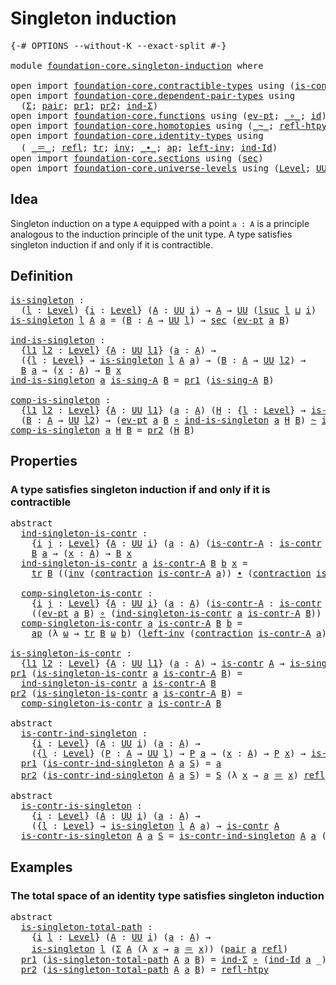 # Singleton induction

<pre class="Agda"><a id="32" class="Symbol">{-#</a> <a id="36" class="Keyword">OPTIONS</a> <a id="44" class="Pragma">--without-K</a> <a id="56" class="Pragma">--exact-split</a> <a id="70" class="Symbol">#-}</a>

<a id="75" class="Keyword">module</a> <a id="82" href="foundation-core.singleton-induction.html" class="Module">foundation-core.singleton-induction</a> <a id="118" class="Keyword">where</a>

<a id="125" class="Keyword">open</a> <a id="130" class="Keyword">import</a> <a id="137" href="foundation-core.contractible-types.html" class="Module">foundation-core.contractible-types</a> <a id="172" class="Keyword">using</a> <a id="178" class="Symbol">(</a><a id="179" href="foundation-core.contractible-types.html#993" class="Function">is-contr</a><a id="187" class="Symbol">;</a> <a id="189" href="foundation-core.contractible-types.html#1425" class="Function">contraction</a><a id="200" class="Symbol">)</a>
<a id="202" class="Keyword">open</a> <a id="207" class="Keyword">import</a> <a id="214" href="foundation-core.dependent-pair-types.html" class="Module">foundation-core.dependent-pair-types</a> <a id="251" class="Keyword">using</a>
  <a id="259" class="Symbol">(</a><a id="260" href="foundation-core.dependent-pair-types.html#502" class="Record">Σ</a><a id="261" class="Symbol">;</a> <a id="263" href="foundation-core.dependent-pair-types.html#575" class="InductiveConstructor">pair</a><a id="267" class="Symbol">;</a> <a id="269" href="foundation-core.dependent-pair-types.html#592" class="Field">pr1</a><a id="272" class="Symbol">;</a> <a id="274" href="foundation-core.dependent-pair-types.html#604" class="Field">pr2</a><a id="277" class="Symbol">;</a> <a id="279" href="foundation-core.dependent-pair-types.html#687" class="Function">ind-Σ</a><a id="284" class="Symbol">)</a>
<a id="286" class="Keyword">open</a> <a id="291" class="Keyword">import</a> <a id="298" href="foundation-core.functions.html" class="Module">foundation-core.functions</a> <a id="324" class="Keyword">using</a> <a id="330" class="Symbol">(</a><a id="331" href="foundation-core.functions.html#622" class="Function">ev-pt</a><a id="336" class="Symbol">;</a> <a id="338" href="foundation-core.functions.html#407" class="Function Operator">_∘_</a><a id="341" class="Symbol">;</a> <a id="343" href="foundation-core.functions.html#309" class="Function">id</a><a id="345" class="Symbol">)</a>
<a id="347" class="Keyword">open</a> <a id="352" class="Keyword">import</a> <a id="359" href="foundation-core.homotopies.html" class="Module">foundation-core.homotopies</a> <a id="386" class="Keyword">using</a> <a id="392" class="Symbol">(</a><a id="393" href="foundation-core.homotopies.html#614" class="Function Operator">_~_</a><a id="396" class="Symbol">;</a> <a id="398" href="foundation-core.homotopies.html#728" class="Function">refl-htpy</a><a id="407" class="Symbol">)</a>
<a id="409" class="Keyword">open</a> <a id="414" class="Keyword">import</a> <a id="421" href="foundation-core.identity-types.html" class="Module">foundation-core.identity-types</a> <a id="452" class="Keyword">using</a>
  <a id="460" class="Symbol">(</a> <a id="462" href="foundation-core.identity-types.html#1852" class="Function Operator">_＝_</a><a id="465" class="Symbol">;</a> <a id="467" href="foundation-core.identity-types.html#1807" class="InductiveConstructor">refl</a><a id="471" class="Symbol">;</a> <a id="473" href="foundation-core.identity-types.html#5689" class="Function">tr</a><a id="475" class="Symbol">;</a> <a id="477" href="foundation-core.identity-types.html#2716" class="Function">inv</a><a id="480" class="Symbol">;</a> <a id="482" href="foundation-core.identity-types.html#2412" class="Function Operator">_∙_</a><a id="485" class="Symbol">;</a> <a id="487" href="foundation-core.identity-types.html#3990" class="Function">ap</a><a id="489" class="Symbol">;</a> <a id="491" href="foundation-core.identity-types.html#3149" class="Function">left-inv</a><a id="499" class="Symbol">;</a> <a id="501" href="foundation-core.identity-types.html#2154" class="Function">ind-Id</a><a id="507" class="Symbol">)</a>
<a id="509" class="Keyword">open</a> <a id="514" class="Keyword">import</a> <a id="521" href="foundation-core.sections.html" class="Module">foundation-core.sections</a> <a id="546" class="Keyword">using</a> <a id="552" class="Symbol">(</a><a id="553" href="foundation-core.sections.html#521" class="Function">sec</a><a id="556" class="Symbol">)</a>
<a id="558" class="Keyword">open</a> <a id="563" class="Keyword">import</a> <a id="570" href="foundation-core.universe-levels.html" class="Module">foundation-core.universe-levels</a> <a id="602" class="Keyword">using</a> <a id="608" class="Symbol">(</a><a id="609" href="Agda.Primitive.html#597" class="Postulate">Level</a><a id="614" class="Symbol">;</a> <a id="616" href="foundation-core.universe-levels.html#222" class="Primitive">UU</a><a id="618" class="Symbol">;</a> <a id="620" href="Agda.Primitive.html#780" class="Primitive">lsuc</a><a id="624" class="Symbol">;</a> <a id="626" href="Agda.Primitive.html#810" class="Primitive Operator">_⊔_</a><a id="629" class="Symbol">)</a>
</pre>
## Idea

Singleton induction on a type `A` equipped with a point `a : A` is a principle analogous to the induction principle of the unit type. A type satisfies singleton induction if and only if it is contractible.

## Definition

<pre class="Agda"><a id="is-singleton"></a><a id="875" href="foundation-core.singleton-induction.html#875" class="Function">is-singleton</a> <a id="888" class="Symbol">:</a>
  <a id="892" class="Symbol">(</a><a id="893" href="foundation-core.singleton-induction.html#893" class="Bound">l</a> <a id="895" class="Symbol">:</a> <a id="897" href="Agda.Primitive.html#597" class="Postulate">Level</a><a id="902" class="Symbol">)</a> <a id="904" class="Symbol">{</a><a id="905" href="foundation-core.singleton-induction.html#905" class="Bound">i</a> <a id="907" class="Symbol">:</a> <a id="909" href="Agda.Primitive.html#597" class="Postulate">Level</a><a id="914" class="Symbol">}</a> <a id="916" class="Symbol">(</a><a id="917" href="foundation-core.singleton-induction.html#917" class="Bound">A</a> <a id="919" class="Symbol">:</a> <a id="921" href="foundation-core.universe-levels.html#222" class="Primitive">UU</a> <a id="924" href="foundation-core.singleton-induction.html#905" class="Bound">i</a><a id="925" class="Symbol">)</a> <a id="927" class="Symbol">→</a> <a id="929" href="foundation-core.singleton-induction.html#917" class="Bound">A</a> <a id="931" class="Symbol">→</a> <a id="933" href="foundation-core.universe-levels.html#222" class="Primitive">UU</a> <a id="936" class="Symbol">(</a><a id="937" href="Agda.Primitive.html#780" class="Primitive">lsuc</a> <a id="942" href="foundation-core.singleton-induction.html#893" class="Bound">l</a> <a id="944" href="Agda.Primitive.html#810" class="Primitive Operator">⊔</a> <a id="946" href="foundation-core.singleton-induction.html#905" class="Bound">i</a><a id="947" class="Symbol">)</a>
<a id="949" href="foundation-core.singleton-induction.html#875" class="Function">is-singleton</a> <a id="962" href="foundation-core.singleton-induction.html#962" class="Bound">l</a> <a id="964" href="foundation-core.singleton-induction.html#964" class="Bound">A</a> <a id="966" href="foundation-core.singleton-induction.html#966" class="Bound">a</a> <a id="968" class="Symbol">=</a> <a id="970" class="Symbol">(</a><a id="971" href="foundation-core.singleton-induction.html#971" class="Bound">B</a> <a id="973" class="Symbol">:</a> <a id="975" href="foundation-core.singleton-induction.html#964" class="Bound">A</a> <a id="977" class="Symbol">→</a> <a id="979" href="foundation-core.universe-levels.html#222" class="Primitive">UU</a> <a id="982" href="foundation-core.singleton-induction.html#962" class="Bound">l</a><a id="983" class="Symbol">)</a> <a id="985" class="Symbol">→</a> <a id="987" href="foundation-core.sections.html#521" class="Function">sec</a> <a id="991" class="Symbol">(</a><a id="992" href="foundation-core.functions.html#622" class="Function">ev-pt</a> <a id="998" href="foundation-core.singleton-induction.html#966" class="Bound">a</a> <a id="1000" href="foundation-core.singleton-induction.html#971" class="Bound">B</a><a id="1001" class="Symbol">)</a>

<a id="ind-is-singleton"></a><a id="1004" href="foundation-core.singleton-induction.html#1004" class="Function">ind-is-singleton</a> <a id="1021" class="Symbol">:</a>
  <a id="1025" class="Symbol">{</a><a id="1026" href="foundation-core.singleton-induction.html#1026" class="Bound">l1</a> <a id="1029" href="foundation-core.singleton-induction.html#1029" class="Bound">l2</a> <a id="1032" class="Symbol">:</a> <a id="1034" href="Agda.Primitive.html#597" class="Postulate">Level</a><a id="1039" class="Symbol">}</a> <a id="1041" class="Symbol">{</a><a id="1042" href="foundation-core.singleton-induction.html#1042" class="Bound">A</a> <a id="1044" class="Symbol">:</a> <a id="1046" href="foundation-core.universe-levels.html#222" class="Primitive">UU</a> <a id="1049" href="foundation-core.singleton-induction.html#1026" class="Bound">l1</a><a id="1051" class="Symbol">}</a> <a id="1053" class="Symbol">(</a><a id="1054" href="foundation-core.singleton-induction.html#1054" class="Bound">a</a> <a id="1056" class="Symbol">:</a> <a id="1058" href="foundation-core.singleton-induction.html#1042" class="Bound">A</a><a id="1059" class="Symbol">)</a> <a id="1061" class="Symbol">→</a>
  <a id="1065" class="Symbol">({</a><a id="1067" href="foundation-core.singleton-induction.html#1067" class="Bound">l</a> <a id="1069" class="Symbol">:</a> <a id="1071" href="Agda.Primitive.html#597" class="Postulate">Level</a><a id="1076" class="Symbol">}</a> <a id="1078" class="Symbol">→</a> <a id="1080" href="foundation-core.singleton-induction.html#875" class="Function">is-singleton</a> <a id="1093" href="foundation-core.singleton-induction.html#1067" class="Bound">l</a> <a id="1095" href="foundation-core.singleton-induction.html#1042" class="Bound">A</a> <a id="1097" href="foundation-core.singleton-induction.html#1054" class="Bound">a</a><a id="1098" class="Symbol">)</a> <a id="1100" class="Symbol">→</a> <a id="1102" class="Symbol">(</a><a id="1103" href="foundation-core.singleton-induction.html#1103" class="Bound">B</a> <a id="1105" class="Symbol">:</a> <a id="1107" href="foundation-core.singleton-induction.html#1042" class="Bound">A</a> <a id="1109" class="Symbol">→</a> <a id="1111" href="foundation-core.universe-levels.html#222" class="Primitive">UU</a> <a id="1114" href="foundation-core.singleton-induction.html#1029" class="Bound">l2</a><a id="1116" class="Symbol">)</a> <a id="1118" class="Symbol">→</a>
  <a id="1122" href="foundation-core.singleton-induction.html#1103" class="Bound">B</a> <a id="1124" href="foundation-core.singleton-induction.html#1054" class="Bound">a</a> <a id="1126" class="Symbol">→</a> <a id="1128" class="Symbol">(</a><a id="1129" href="foundation-core.singleton-induction.html#1129" class="Bound">x</a> <a id="1131" class="Symbol">:</a> <a id="1133" href="foundation-core.singleton-induction.html#1042" class="Bound">A</a><a id="1134" class="Symbol">)</a> <a id="1136" class="Symbol">→</a> <a id="1138" href="foundation-core.singleton-induction.html#1103" class="Bound">B</a> <a id="1140" href="foundation-core.singleton-induction.html#1129" class="Bound">x</a>
<a id="1142" href="foundation-core.singleton-induction.html#1004" class="Function">ind-is-singleton</a> <a id="1159" href="foundation-core.singleton-induction.html#1159" class="Bound">a</a> <a id="1161" href="foundation-core.singleton-induction.html#1161" class="Bound">is-sing-A</a> <a id="1171" href="foundation-core.singleton-induction.html#1171" class="Bound">B</a> <a id="1173" class="Symbol">=</a> <a id="1175" href="foundation-core.dependent-pair-types.html#592" class="Field">pr1</a> <a id="1179" class="Symbol">(</a><a id="1180" href="foundation-core.singleton-induction.html#1161" class="Bound">is-sing-A</a> <a id="1190" href="foundation-core.singleton-induction.html#1171" class="Bound">B</a><a id="1191" class="Symbol">)</a>

<a id="comp-is-singleton"></a><a id="1194" href="foundation-core.singleton-induction.html#1194" class="Function">comp-is-singleton</a> <a id="1212" class="Symbol">:</a>
  <a id="1216" class="Symbol">{</a><a id="1217" href="foundation-core.singleton-induction.html#1217" class="Bound">l1</a> <a id="1220" href="foundation-core.singleton-induction.html#1220" class="Bound">l2</a> <a id="1223" class="Symbol">:</a> <a id="1225" href="Agda.Primitive.html#597" class="Postulate">Level</a><a id="1230" class="Symbol">}</a> <a id="1232" class="Symbol">{</a><a id="1233" href="foundation-core.singleton-induction.html#1233" class="Bound">A</a> <a id="1235" class="Symbol">:</a> <a id="1237" href="foundation-core.universe-levels.html#222" class="Primitive">UU</a> <a id="1240" href="foundation-core.singleton-induction.html#1217" class="Bound">l1</a><a id="1242" class="Symbol">}</a> <a id="1244" class="Symbol">(</a><a id="1245" href="foundation-core.singleton-induction.html#1245" class="Bound">a</a> <a id="1247" class="Symbol">:</a> <a id="1249" href="foundation-core.singleton-induction.html#1233" class="Bound">A</a><a id="1250" class="Symbol">)</a> <a id="1252" class="Symbol">(</a><a id="1253" href="foundation-core.singleton-induction.html#1253" class="Bound">H</a> <a id="1255" class="Symbol">:</a> <a id="1257" class="Symbol">{</a><a id="1258" href="foundation-core.singleton-induction.html#1258" class="Bound">l</a> <a id="1260" class="Symbol">:</a> <a id="1262" href="Agda.Primitive.html#597" class="Postulate">Level</a><a id="1267" class="Symbol">}</a> <a id="1269" class="Symbol">→</a> <a id="1271" href="foundation-core.singleton-induction.html#875" class="Function">is-singleton</a> <a id="1284" href="foundation-core.singleton-induction.html#1258" class="Bound">l</a> <a id="1286" href="foundation-core.singleton-induction.html#1233" class="Bound">A</a> <a id="1288" href="foundation-core.singleton-induction.html#1245" class="Bound">a</a><a id="1289" class="Symbol">)</a> <a id="1291" class="Symbol">→</a>
  <a id="1295" class="Symbol">(</a><a id="1296" href="foundation-core.singleton-induction.html#1296" class="Bound">B</a> <a id="1298" class="Symbol">:</a> <a id="1300" href="foundation-core.singleton-induction.html#1233" class="Bound">A</a> <a id="1302" class="Symbol">→</a> <a id="1304" href="foundation-core.universe-levels.html#222" class="Primitive">UU</a> <a id="1307" href="foundation-core.singleton-induction.html#1220" class="Bound">l2</a><a id="1309" class="Symbol">)</a> <a id="1311" class="Symbol">→</a> <a id="1313" class="Symbol">(</a><a id="1314" href="foundation-core.functions.html#622" class="Function">ev-pt</a> <a id="1320" href="foundation-core.singleton-induction.html#1245" class="Bound">a</a> <a id="1322" href="foundation-core.singleton-induction.html#1296" class="Bound">B</a> <a id="1324" href="foundation-core.functions.html#407" class="Function Operator">∘</a> <a id="1326" href="foundation-core.singleton-induction.html#1004" class="Function">ind-is-singleton</a> <a id="1343" href="foundation-core.singleton-induction.html#1245" class="Bound">a</a> <a id="1345" href="foundation-core.singleton-induction.html#1253" class="Bound">H</a> <a id="1347" href="foundation-core.singleton-induction.html#1296" class="Bound">B</a><a id="1348" class="Symbol">)</a> <a id="1350" href="foundation-core.homotopies.html#614" class="Function Operator">~</a> <a id="1352" href="foundation-core.functions.html#309" class="Function">id</a>
<a id="1355" href="foundation-core.singleton-induction.html#1194" class="Function">comp-is-singleton</a> <a id="1373" href="foundation-core.singleton-induction.html#1373" class="Bound">a</a> <a id="1375" href="foundation-core.singleton-induction.html#1375" class="Bound">H</a> <a id="1377" href="foundation-core.singleton-induction.html#1377" class="Bound">B</a> <a id="1379" class="Symbol">=</a> <a id="1381" href="foundation-core.dependent-pair-types.html#604" class="Field">pr2</a> <a id="1385" class="Symbol">(</a><a id="1386" href="foundation-core.singleton-induction.html#1375" class="Bound">H</a> <a id="1388" href="foundation-core.singleton-induction.html#1377" class="Bound">B</a><a id="1389" class="Symbol">)</a>
</pre>
## Properties

### A type satisfies singleton induction if and only if it is contractible

<pre class="Agda"><a id="1495" class="Keyword">abstract</a>
  <a id="ind-singleton-is-contr"></a><a id="1506" href="foundation-core.singleton-induction.html#1506" class="Function">ind-singleton-is-contr</a> <a id="1529" class="Symbol">:</a>
    <a id="1535" class="Symbol">{</a><a id="1536" href="foundation-core.singleton-induction.html#1536" class="Bound">i</a> <a id="1538" href="foundation-core.singleton-induction.html#1538" class="Bound">j</a> <a id="1540" class="Symbol">:</a> <a id="1542" href="Agda.Primitive.html#597" class="Postulate">Level</a><a id="1547" class="Symbol">}</a> <a id="1549" class="Symbol">{</a><a id="1550" href="foundation-core.singleton-induction.html#1550" class="Bound">A</a> <a id="1552" class="Symbol">:</a> <a id="1554" href="foundation-core.universe-levels.html#222" class="Primitive">UU</a> <a id="1557" href="foundation-core.singleton-induction.html#1536" class="Bound">i</a><a id="1558" class="Symbol">}</a> <a id="1560" class="Symbol">(</a><a id="1561" href="foundation-core.singleton-induction.html#1561" class="Bound">a</a> <a id="1563" class="Symbol">:</a> <a id="1565" href="foundation-core.singleton-induction.html#1550" class="Bound">A</a><a id="1566" class="Symbol">)</a> <a id="1568" class="Symbol">(</a><a id="1569" href="foundation-core.singleton-induction.html#1569" class="Bound">is-contr-A</a> <a id="1580" class="Symbol">:</a> <a id="1582" href="foundation-core.contractible-types.html#993" class="Function">is-contr</a> <a id="1591" href="foundation-core.singleton-induction.html#1550" class="Bound">A</a><a id="1592" class="Symbol">)</a> <a id="1594" class="Symbol">(</a><a id="1595" href="foundation-core.singleton-induction.html#1595" class="Bound">B</a> <a id="1597" class="Symbol">:</a> <a id="1599" href="foundation-core.singleton-induction.html#1550" class="Bound">A</a> <a id="1601" class="Symbol">→</a> <a id="1603" href="foundation-core.universe-levels.html#222" class="Primitive">UU</a> <a id="1606" href="foundation-core.singleton-induction.html#1538" class="Bound">j</a><a id="1607" class="Symbol">)</a> <a id="1609" class="Symbol">→</a>
    <a id="1615" href="foundation-core.singleton-induction.html#1595" class="Bound">B</a> <a id="1617" href="foundation-core.singleton-induction.html#1561" class="Bound">a</a> <a id="1619" class="Symbol">→</a> <a id="1621" class="Symbol">(</a><a id="1622" href="foundation-core.singleton-induction.html#1622" class="Bound">x</a> <a id="1624" class="Symbol">:</a> <a id="1626" href="foundation-core.singleton-induction.html#1550" class="Bound">A</a><a id="1627" class="Symbol">)</a> <a id="1629" class="Symbol">→</a> <a id="1631" href="foundation-core.singleton-induction.html#1595" class="Bound">B</a> <a id="1633" href="foundation-core.singleton-induction.html#1622" class="Bound">x</a>
  <a id="1637" href="foundation-core.singleton-induction.html#1506" class="Function">ind-singleton-is-contr</a> <a id="1660" href="foundation-core.singleton-induction.html#1660" class="Bound">a</a> <a id="1662" href="foundation-core.singleton-induction.html#1662" class="Bound">is-contr-A</a> <a id="1673" href="foundation-core.singleton-induction.html#1673" class="Bound">B</a> <a id="1675" href="foundation-core.singleton-induction.html#1675" class="Bound">b</a> <a id="1677" href="foundation-core.singleton-induction.html#1677" class="Bound">x</a> <a id="1679" class="Symbol">=</a>
    <a id="1685" href="foundation-core.identity-types.html#5689" class="Function">tr</a> <a id="1688" href="foundation-core.singleton-induction.html#1673" class="Bound">B</a> <a id="1690" class="Symbol">((</a><a id="1692" href="foundation-core.identity-types.html#2716" class="Function">inv</a> <a id="1696" class="Symbol">(</a><a id="1697" href="foundation-core.contractible-types.html#1425" class="Function">contraction</a> <a id="1709" href="foundation-core.singleton-induction.html#1662" class="Bound">is-contr-A</a> <a id="1720" href="foundation-core.singleton-induction.html#1660" class="Bound">a</a><a id="1721" class="Symbol">))</a> <a id="1724" href="foundation-core.identity-types.html#2412" class="Function Operator">∙</a> <a id="1726" class="Symbol">(</a><a id="1727" href="foundation-core.contractible-types.html#1425" class="Function">contraction</a> <a id="1739" href="foundation-core.singleton-induction.html#1662" class="Bound">is-contr-A</a> <a id="1750" href="foundation-core.singleton-induction.html#1677" class="Bound">x</a><a id="1751" class="Symbol">))</a> <a id="1754" href="foundation-core.singleton-induction.html#1675" class="Bound">b</a>
  
  <a id="comp-singleton-is-contr"></a><a id="1761" href="foundation-core.singleton-induction.html#1761" class="Function">comp-singleton-is-contr</a> <a id="1785" class="Symbol">:</a>
    <a id="1791" class="Symbol">{</a><a id="1792" href="foundation-core.singleton-induction.html#1792" class="Bound">i</a> <a id="1794" href="foundation-core.singleton-induction.html#1794" class="Bound">j</a> <a id="1796" class="Symbol">:</a> <a id="1798" href="Agda.Primitive.html#597" class="Postulate">Level</a><a id="1803" class="Symbol">}</a> <a id="1805" class="Symbol">{</a><a id="1806" href="foundation-core.singleton-induction.html#1806" class="Bound">A</a> <a id="1808" class="Symbol">:</a> <a id="1810" href="foundation-core.universe-levels.html#222" class="Primitive">UU</a> <a id="1813" href="foundation-core.singleton-induction.html#1792" class="Bound">i</a><a id="1814" class="Symbol">}</a> <a id="1816" class="Symbol">(</a><a id="1817" href="foundation-core.singleton-induction.html#1817" class="Bound">a</a> <a id="1819" class="Symbol">:</a> <a id="1821" href="foundation-core.singleton-induction.html#1806" class="Bound">A</a><a id="1822" class="Symbol">)</a> <a id="1824" class="Symbol">(</a><a id="1825" href="foundation-core.singleton-induction.html#1825" class="Bound">is-contr-A</a> <a id="1836" class="Symbol">:</a> <a id="1838" href="foundation-core.contractible-types.html#993" class="Function">is-contr</a> <a id="1847" href="foundation-core.singleton-induction.html#1806" class="Bound">A</a><a id="1848" class="Symbol">)</a> <a id="1850" class="Symbol">(</a><a id="1851" href="foundation-core.singleton-induction.html#1851" class="Bound">B</a> <a id="1853" class="Symbol">:</a> <a id="1855" href="foundation-core.singleton-induction.html#1806" class="Bound">A</a> <a id="1857" class="Symbol">→</a> <a id="1859" href="foundation-core.universe-levels.html#222" class="Primitive">UU</a> <a id="1862" href="foundation-core.singleton-induction.html#1794" class="Bound">j</a><a id="1863" class="Symbol">)</a> <a id="1865" class="Symbol">→</a>
    <a id="1871" class="Symbol">((</a><a id="1873" href="foundation-core.functions.html#622" class="Function">ev-pt</a> <a id="1879" href="foundation-core.singleton-induction.html#1817" class="Bound">a</a> <a id="1881" href="foundation-core.singleton-induction.html#1851" class="Bound">B</a><a id="1882" class="Symbol">)</a> <a id="1884" href="foundation-core.functions.html#407" class="Function Operator">∘</a> <a id="1886" class="Symbol">(</a><a id="1887" href="foundation-core.singleton-induction.html#1506" class="Function">ind-singleton-is-contr</a> <a id="1910" href="foundation-core.singleton-induction.html#1817" class="Bound">a</a> <a id="1912" href="foundation-core.singleton-induction.html#1825" class="Bound">is-contr-A</a> <a id="1923" href="foundation-core.singleton-induction.html#1851" class="Bound">B</a><a id="1924" class="Symbol">))</a> <a id="1927" href="foundation-core.homotopies.html#614" class="Function Operator">~</a> <a id="1929" href="foundation-core.functions.html#309" class="Function">id</a>
  <a id="1934" href="foundation-core.singleton-induction.html#1761" class="Function">comp-singleton-is-contr</a> <a id="1958" href="foundation-core.singleton-induction.html#1958" class="Bound">a</a> <a id="1960" href="foundation-core.singleton-induction.html#1960" class="Bound">is-contr-A</a> <a id="1971" href="foundation-core.singleton-induction.html#1971" class="Bound">B</a> <a id="1973" href="foundation-core.singleton-induction.html#1973" class="Bound">b</a> <a id="1975" class="Symbol">=</a>
    <a id="1981" href="foundation-core.identity-types.html#3990" class="Function">ap</a> <a id="1984" class="Symbol">(λ</a> <a id="1987" href="foundation-core.singleton-induction.html#1987" class="Bound">ω</a> <a id="1989" class="Symbol">→</a> <a id="1991" href="foundation-core.identity-types.html#5689" class="Function">tr</a> <a id="1994" href="foundation-core.singleton-induction.html#1971" class="Bound">B</a> <a id="1996" href="foundation-core.singleton-induction.html#1987" class="Bound">ω</a> <a id="1998" href="foundation-core.singleton-induction.html#1973" class="Bound">b</a><a id="1999" class="Symbol">)</a> <a id="2001" class="Symbol">(</a><a id="2002" href="foundation-core.identity-types.html#3149" class="Function">left-inv</a> <a id="2011" class="Symbol">(</a><a id="2012" href="foundation-core.contractible-types.html#1425" class="Function">contraction</a> <a id="2024" href="foundation-core.singleton-induction.html#1960" class="Bound">is-contr-A</a> <a id="2035" href="foundation-core.singleton-induction.html#1958" class="Bound">a</a><a id="2036" class="Symbol">))</a>

<a id="is-singleton-is-contr"></a><a id="2040" href="foundation-core.singleton-induction.html#2040" class="Function">is-singleton-is-contr</a> <a id="2062" class="Symbol">:</a>
  <a id="2066" class="Symbol">{</a><a id="2067" href="foundation-core.singleton-induction.html#2067" class="Bound">l1</a> <a id="2070" href="foundation-core.singleton-induction.html#2070" class="Bound">l2</a> <a id="2073" class="Symbol">:</a> <a id="2075" href="Agda.Primitive.html#597" class="Postulate">Level</a><a id="2080" class="Symbol">}</a> <a id="2082" class="Symbol">{</a><a id="2083" href="foundation-core.singleton-induction.html#2083" class="Bound">A</a> <a id="2085" class="Symbol">:</a> <a id="2087" href="foundation-core.universe-levels.html#222" class="Primitive">UU</a> <a id="2090" href="foundation-core.singleton-induction.html#2067" class="Bound">l1</a><a id="2092" class="Symbol">}</a> <a id="2094" class="Symbol">(</a><a id="2095" href="foundation-core.singleton-induction.html#2095" class="Bound">a</a> <a id="2097" class="Symbol">:</a> <a id="2099" href="foundation-core.singleton-induction.html#2083" class="Bound">A</a><a id="2100" class="Symbol">)</a> <a id="2102" class="Symbol">→</a> <a id="2104" href="foundation-core.contractible-types.html#993" class="Function">is-contr</a> <a id="2113" href="foundation-core.singleton-induction.html#2083" class="Bound">A</a> <a id="2115" class="Symbol">→</a> <a id="2117" href="foundation-core.singleton-induction.html#875" class="Function">is-singleton</a> <a id="2130" href="foundation-core.singleton-induction.html#2070" class="Bound">l2</a> <a id="2133" href="foundation-core.singleton-induction.html#2083" class="Bound">A</a> <a id="2135" href="foundation-core.singleton-induction.html#2095" class="Bound">a</a>
<a id="2137" href="foundation-core.dependent-pair-types.html#592" class="Field">pr1</a> <a id="2141" class="Symbol">(</a><a id="2142" href="foundation-core.singleton-induction.html#2040" class="Function">is-singleton-is-contr</a> <a id="2164" href="foundation-core.singleton-induction.html#2164" class="Bound">a</a> <a id="2166" href="foundation-core.singleton-induction.html#2166" class="Bound">is-contr-A</a> <a id="2177" href="foundation-core.singleton-induction.html#2177" class="Bound">B</a><a id="2178" class="Symbol">)</a> <a id="2180" class="Symbol">=</a>
  <a id="2184" href="foundation-core.singleton-induction.html#1506" class="Function">ind-singleton-is-contr</a> <a id="2207" href="foundation-core.singleton-induction.html#2164" class="Bound">a</a> <a id="2209" href="foundation-core.singleton-induction.html#2166" class="Bound">is-contr-A</a> <a id="2220" href="foundation-core.singleton-induction.html#2177" class="Bound">B</a>
<a id="2222" href="foundation-core.dependent-pair-types.html#604" class="Field">pr2</a> <a id="2226" class="Symbol">(</a><a id="2227" href="foundation-core.singleton-induction.html#2040" class="Function">is-singleton-is-contr</a> <a id="2249" href="foundation-core.singleton-induction.html#2249" class="Bound">a</a> <a id="2251" href="foundation-core.singleton-induction.html#2251" class="Bound">is-contr-A</a> <a id="2262" href="foundation-core.singleton-induction.html#2262" class="Bound">B</a><a id="2263" class="Symbol">)</a> <a id="2265" class="Symbol">=</a>
  <a id="2269" href="foundation-core.singleton-induction.html#1761" class="Function">comp-singleton-is-contr</a> <a id="2293" href="foundation-core.singleton-induction.html#2249" class="Bound">a</a> <a id="2295" href="foundation-core.singleton-induction.html#2251" class="Bound">is-contr-A</a> <a id="2306" href="foundation-core.singleton-induction.html#2262" class="Bound">B</a>

<a id="2309" class="Keyword">abstract</a>
  <a id="is-contr-ind-singleton"></a><a id="2320" href="foundation-core.singleton-induction.html#2320" class="Function">is-contr-ind-singleton</a> <a id="2343" class="Symbol">:</a>
    <a id="2349" class="Symbol">{</a><a id="2350" href="foundation-core.singleton-induction.html#2350" class="Bound">i</a> <a id="2352" class="Symbol">:</a> <a id="2354" href="Agda.Primitive.html#597" class="Postulate">Level</a><a id="2359" class="Symbol">}</a> <a id="2361" class="Symbol">(</a><a id="2362" href="foundation-core.singleton-induction.html#2362" class="Bound">A</a> <a id="2364" class="Symbol">:</a> <a id="2366" href="foundation-core.universe-levels.html#222" class="Primitive">UU</a> <a id="2369" href="foundation-core.singleton-induction.html#2350" class="Bound">i</a><a id="2370" class="Symbol">)</a> <a id="2372" class="Symbol">(</a><a id="2373" href="foundation-core.singleton-induction.html#2373" class="Bound">a</a> <a id="2375" class="Symbol">:</a> <a id="2377" href="foundation-core.singleton-induction.html#2362" class="Bound">A</a><a id="2378" class="Symbol">)</a> <a id="2380" class="Symbol">→</a>
    <a id="2386" class="Symbol">({</a><a id="2388" href="foundation-core.singleton-induction.html#2388" class="Bound">l</a> <a id="2390" class="Symbol">:</a> <a id="2392" href="Agda.Primitive.html#597" class="Postulate">Level</a><a id="2397" class="Symbol">}</a> <a id="2399" class="Symbol">(</a><a id="2400" href="foundation-core.singleton-induction.html#2400" class="Bound">P</a> <a id="2402" class="Symbol">:</a> <a id="2404" href="foundation-core.singleton-induction.html#2362" class="Bound">A</a> <a id="2406" class="Symbol">→</a> <a id="2408" href="foundation-core.universe-levels.html#222" class="Primitive">UU</a> <a id="2411" href="foundation-core.singleton-induction.html#2388" class="Bound">l</a><a id="2412" class="Symbol">)</a> <a id="2414" class="Symbol">→</a> <a id="2416" href="foundation-core.singleton-induction.html#2400" class="Bound">P</a> <a id="2418" href="foundation-core.singleton-induction.html#2373" class="Bound">a</a> <a id="2420" class="Symbol">→</a> <a id="2422" class="Symbol">(</a><a id="2423" href="foundation-core.singleton-induction.html#2423" class="Bound">x</a> <a id="2425" class="Symbol">:</a> <a id="2427" href="foundation-core.singleton-induction.html#2362" class="Bound">A</a><a id="2428" class="Symbol">)</a> <a id="2430" class="Symbol">→</a> <a id="2432" href="foundation-core.singleton-induction.html#2400" class="Bound">P</a> <a id="2434" href="foundation-core.singleton-induction.html#2423" class="Bound">x</a><a id="2435" class="Symbol">)</a> <a id="2437" class="Symbol">→</a> <a id="2439" href="foundation-core.contractible-types.html#993" class="Function">is-contr</a> <a id="2448" href="foundation-core.singleton-induction.html#2362" class="Bound">A</a>
  <a id="2452" href="foundation-core.dependent-pair-types.html#592" class="Field">pr1</a> <a id="2456" class="Symbol">(</a><a id="2457" href="foundation-core.singleton-induction.html#2320" class="Function">is-contr-ind-singleton</a> <a id="2480" href="foundation-core.singleton-induction.html#2480" class="Bound">A</a> <a id="2482" href="foundation-core.singleton-induction.html#2482" class="Bound">a</a> <a id="2484" href="foundation-core.singleton-induction.html#2484" class="Bound">S</a><a id="2485" class="Symbol">)</a> <a id="2487" class="Symbol">=</a> <a id="2489" href="foundation-core.singleton-induction.html#2482" class="Bound">a</a>
  <a id="2493" href="foundation-core.dependent-pair-types.html#604" class="Field">pr2</a> <a id="2497" class="Symbol">(</a><a id="2498" href="foundation-core.singleton-induction.html#2320" class="Function">is-contr-ind-singleton</a> <a id="2521" href="foundation-core.singleton-induction.html#2521" class="Bound">A</a> <a id="2523" href="foundation-core.singleton-induction.html#2523" class="Bound">a</a> <a id="2525" href="foundation-core.singleton-induction.html#2525" class="Bound">S</a><a id="2526" class="Symbol">)</a> <a id="2528" class="Symbol">=</a> <a id="2530" href="foundation-core.singleton-induction.html#2525" class="Bound">S</a> <a id="2532" class="Symbol">(λ</a> <a id="2535" href="foundation-core.singleton-induction.html#2535" class="Bound">x</a> <a id="2537" class="Symbol">→</a> <a id="2539" href="foundation-core.singleton-induction.html#2523" class="Bound">a</a> <a id="2541" href="foundation-core.identity-types.html#1852" class="Function Operator">＝</a> <a id="2543" href="foundation-core.singleton-induction.html#2535" class="Bound">x</a><a id="2544" class="Symbol">)</a> <a id="2546" href="foundation-core.identity-types.html#1807" class="InductiveConstructor">refl</a>

<a id="2552" class="Keyword">abstract</a>
  <a id="is-contr-is-singleton"></a><a id="2563" href="foundation-core.singleton-induction.html#2563" class="Function">is-contr-is-singleton</a> <a id="2585" class="Symbol">:</a>
    <a id="2591" class="Symbol">{</a><a id="2592" href="foundation-core.singleton-induction.html#2592" class="Bound">i</a> <a id="2594" class="Symbol">:</a> <a id="2596" href="Agda.Primitive.html#597" class="Postulate">Level</a><a id="2601" class="Symbol">}</a> <a id="2603" class="Symbol">(</a><a id="2604" href="foundation-core.singleton-induction.html#2604" class="Bound">A</a> <a id="2606" class="Symbol">:</a> <a id="2608" href="foundation-core.universe-levels.html#222" class="Primitive">UU</a> <a id="2611" href="foundation-core.singleton-induction.html#2592" class="Bound">i</a><a id="2612" class="Symbol">)</a> <a id="2614" class="Symbol">(</a><a id="2615" href="foundation-core.singleton-induction.html#2615" class="Bound">a</a> <a id="2617" class="Symbol">:</a> <a id="2619" href="foundation-core.singleton-induction.html#2604" class="Bound">A</a><a id="2620" class="Symbol">)</a> <a id="2622" class="Symbol">→</a>
    <a id="2628" class="Symbol">({</a><a id="2630" href="foundation-core.singleton-induction.html#2630" class="Bound">l</a> <a id="2632" class="Symbol">:</a> <a id="2634" href="Agda.Primitive.html#597" class="Postulate">Level</a><a id="2639" class="Symbol">}</a> <a id="2641" class="Symbol">→</a> <a id="2643" href="foundation-core.singleton-induction.html#875" class="Function">is-singleton</a> <a id="2656" href="foundation-core.singleton-induction.html#2630" class="Bound">l</a> <a id="2658" href="foundation-core.singleton-induction.html#2604" class="Bound">A</a> <a id="2660" href="foundation-core.singleton-induction.html#2615" class="Bound">a</a><a id="2661" class="Symbol">)</a> <a id="2663" class="Symbol">→</a> <a id="2665" href="foundation-core.contractible-types.html#993" class="Function">is-contr</a> <a id="2674" href="foundation-core.singleton-induction.html#2604" class="Bound">A</a>
  <a id="2678" href="foundation-core.singleton-induction.html#2563" class="Function">is-contr-is-singleton</a> <a id="2700" href="foundation-core.singleton-induction.html#2700" class="Bound">A</a> <a id="2702" href="foundation-core.singleton-induction.html#2702" class="Bound">a</a> <a id="2704" href="foundation-core.singleton-induction.html#2704" class="Bound">S</a> <a id="2706" class="Symbol">=</a> <a id="2708" href="foundation-core.singleton-induction.html#2320" class="Function">is-contr-ind-singleton</a> <a id="2731" href="foundation-core.singleton-induction.html#2700" class="Bound">A</a> <a id="2733" href="foundation-core.singleton-induction.html#2702" class="Bound">a</a> <a id="2735" class="Symbol">(λ</a> <a id="2738" href="foundation-core.singleton-induction.html#2738" class="Bound">P</a> <a id="2740" class="Symbol">→</a> <a id="2742" href="foundation-core.dependent-pair-types.html#592" class="Field">pr1</a> <a id="2746" class="Symbol">(</a><a id="2747" href="foundation-core.singleton-induction.html#2704" class="Bound">S</a> <a id="2749" href="foundation-core.singleton-induction.html#2738" class="Bound">P</a><a id="2750" class="Symbol">))</a>
</pre>
## Examples

### The total space of an identity type satisfies singleton induction

<pre class="Agda"><a id="2850" class="Keyword">abstract</a>
  <a id="is-singleton-total-path"></a><a id="2861" href="foundation-core.singleton-induction.html#2861" class="Function">is-singleton-total-path</a> <a id="2885" class="Symbol">:</a>
    <a id="2891" class="Symbol">{</a><a id="2892" href="foundation-core.singleton-induction.html#2892" class="Bound">i</a> <a id="2894" href="foundation-core.singleton-induction.html#2894" class="Bound">l</a> <a id="2896" class="Symbol">:</a> <a id="2898" href="Agda.Primitive.html#597" class="Postulate">Level</a><a id="2903" class="Symbol">}</a> <a id="2905" class="Symbol">(</a><a id="2906" href="foundation-core.singleton-induction.html#2906" class="Bound">A</a> <a id="2908" class="Symbol">:</a> <a id="2910" href="foundation-core.universe-levels.html#222" class="Primitive">UU</a> <a id="2913" href="foundation-core.singleton-induction.html#2892" class="Bound">i</a><a id="2914" class="Symbol">)</a> <a id="2916" class="Symbol">(</a><a id="2917" href="foundation-core.singleton-induction.html#2917" class="Bound">a</a> <a id="2919" class="Symbol">:</a> <a id="2921" href="foundation-core.singleton-induction.html#2906" class="Bound">A</a><a id="2922" class="Symbol">)</a> <a id="2924" class="Symbol">→</a>
    <a id="2930" href="foundation-core.singleton-induction.html#875" class="Function">is-singleton</a> <a id="2943" href="foundation-core.singleton-induction.html#2894" class="Bound">l</a> <a id="2945" class="Symbol">(</a><a id="2946" href="foundation-core.dependent-pair-types.html#502" class="Record">Σ</a> <a id="2948" href="foundation-core.singleton-induction.html#2906" class="Bound">A</a> <a id="2950" class="Symbol">(λ</a> <a id="2953" href="foundation-core.singleton-induction.html#2953" class="Bound">x</a> <a id="2955" class="Symbol">→</a> <a id="2957" href="foundation-core.singleton-induction.html#2917" class="Bound">a</a> <a id="2959" href="foundation-core.identity-types.html#1852" class="Function Operator">＝</a> <a id="2961" href="foundation-core.singleton-induction.html#2953" class="Bound">x</a><a id="2962" class="Symbol">))</a> <a id="2965" class="Symbol">(</a><a id="2966" href="foundation-core.dependent-pair-types.html#575" class="InductiveConstructor">pair</a> <a id="2971" href="foundation-core.singleton-induction.html#2917" class="Bound">a</a> <a id="2973" href="foundation-core.identity-types.html#1807" class="InductiveConstructor">refl</a><a id="2977" class="Symbol">)</a>
  <a id="2981" href="foundation-core.dependent-pair-types.html#592" class="Field">pr1</a> <a id="2985" class="Symbol">(</a><a id="2986" href="foundation-core.singleton-induction.html#2861" class="Function">is-singleton-total-path</a> <a id="3010" href="foundation-core.singleton-induction.html#3010" class="Bound">A</a> <a id="3012" href="foundation-core.singleton-induction.html#3012" class="Bound">a</a> <a id="3014" href="foundation-core.singleton-induction.html#3014" class="Bound">B</a><a id="3015" class="Symbol">)</a> <a id="3017" class="Symbol">=</a> <a id="3019" href="foundation-core.dependent-pair-types.html#687" class="Function">ind-Σ</a> <a id="3025" href="foundation-core.functions.html#407" class="Function Operator">∘</a> <a id="3027" class="Symbol">(</a><a id="3028" href="foundation-core.identity-types.html#2154" class="Function">ind-Id</a> <a id="3035" href="foundation-core.singleton-induction.html#3012" class="Bound">a</a> <a id="3037" class="Symbol">_)</a>
  <a id="3042" href="foundation-core.dependent-pair-types.html#604" class="Field">pr2</a> <a id="3046" class="Symbol">(</a><a id="3047" href="foundation-core.singleton-induction.html#2861" class="Function">is-singleton-total-path</a> <a id="3071" href="foundation-core.singleton-induction.html#3071" class="Bound">A</a> <a id="3073" href="foundation-core.singleton-induction.html#3073" class="Bound">a</a> <a id="3075" href="foundation-core.singleton-induction.html#3075" class="Bound">B</a><a id="3076" class="Symbol">)</a> <a id="3078" class="Symbol">=</a> <a id="3080" href="foundation-core.homotopies.html#728" class="Function">refl-htpy</a>
</pre>